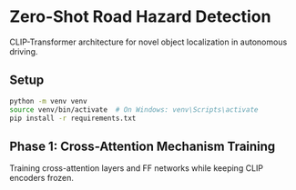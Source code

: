 # Zero-Shot Road Hazard Detection

CLIP-Transformer architecture for novel object localization in autonomous driving.

## Setup

```bash
python -m venv venv
source venv/bin/activate  # On Windows: venv\Scripts\activate
pip install -r requirements.txt
```

## Phase 1: Cross-Attention Mechanism Training

Training cross-attention layers and FF networks while keeping CLIP encoders frozen.

